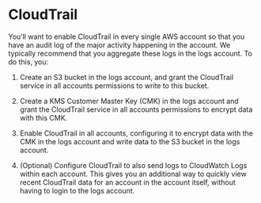 # CloudTrail

You’ll want to enable CloudTrail in every single AWS account so that you have an audit log of the major activity
happening in the account. We typically recommend that you aggregate these logs in the logs account. To do this, you:

1. Create an S3 bucket in the logs account, and grant the CloudTrail service in all accounts permissions to write
    to this bucket.

2. Create a KMS Customer Master Key (CMK) in the logs account and grant the CloudTrail service in all accounts
    permissions to encrypt data with this CMK.

3. Enable CloudTrail in all accounts, configuring it to encrypt data with the CMK in the logs account and write data
    to the S3 bucket in the logs account.

4. (Optional) Configure CloudTrail to also send logs to CloudWatch Logs within each account. This gives you an
    additional way to quickly view recent CloudTrail data for an account in the account itself, without having to login
    to the logs account.


<!-- ##DOCS-SOURCER-START
{"sourcePlugin":"Local File Copier","hash":"4ef96ebe041d1549530790269f1c7dff"}
##DOCS-SOURCER-END -->
